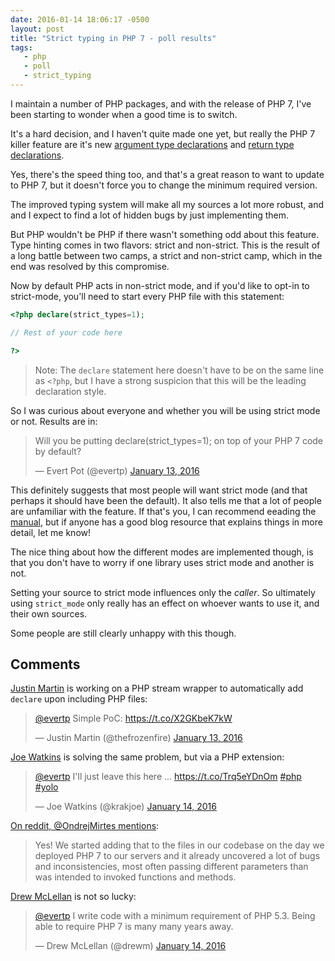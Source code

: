 ```yaml
---
date: 2016-01-14 18:06:17 -0500
layout: post
title: "Strict typing in PHP 7 - poll results"
tags:
   - php
   - poll
   - strict_typing
---
```


I maintain a number of PHP packages, and with the release of PHP 7, I've been
starting to wonder when a good time is to switch.

It's a hard decision, and I haven't quite made one yet, but really the PHP 7
killer feature are it's new [argument type declarations][1] and [return type declarations][2].

Yes, there's the speed thing too, and that's a great reason to want to
update to PHP 7, but it doesn't force you to change the minimum required
version.

The improved typing system will make all my sources a lot more robust, and
and I expect to find a lot of hidden bugs by just implementing them.

But PHP wouldn't be PHP if there wasn't something odd about this feature.
Type hinting comes in two flavors: strict and non-strict. This is the result
of a long battle between two camps, a strict and non-strict camp, which
in the end was resolved by this compromise.

Now by default PHP acts in non-strict mode, and if you'd like to opt-in to
strict-mode, you'll need to start every PHP file with this statement:

```php
<?php declare(strict_types=1);

// Rest of your code here

?>
```

> Note: The `declare` statement here doesn't have to be on the same line as `<?php`,
> but I have a strong suspicion that this will be the leading declaration style.

So I was curious about everyone and whether you will be using strict mode or not.
Results are in:

<blockquote class="twitter-tweet" lang="en"><p lang="en" dir="ltr">Will you be putting declare(strict_types=1); on top of your PHP 7 code by default?</p>&mdash; Evert Pot (@evertp) <a href="https://twitter.com/evertp/status/687408773946863616">January 13, 2016</a></blockquote>
<script async src="//platform.twitter.com/widgets.js" charset="utf-8"></script>

This definitely suggests that most people will want strict mode (and that
perhaps it should have been the default). It also tells me that a lot of people
are unfamiliar with the feature. If that's you, I can recommend eeading the
[manual][3], but if anyone has a good blog resource that explains things in more
detail, let me know!

The nice thing about how the different modes are implemented though, is that
you don't have to worry if one library uses strict mode and another is not.

Setting your source to strict mode influences only the _caller_. So ultimately
using `strict_mode` only really has an effect on whoever wants to use it, and
their own sources.

Some people are still clearly unhappy with this though.

Comments
--------

[Justin Martin][7] is working on a PHP stream wrapper to automatically add
`declare` upon including PHP files:

<blockquote class="twitter-tweet" lang="en"><p lang="es" dir="ltr"><a href="https://twitter.com/evertp">@evertp</a> Simple PoC: <a href="https://t.co/X2GKbeK7kW">https://t.co/X2GKbeK7kW</a></p>&mdash; Justin Martin (@thefrozenfire) <a href="https://twitter.com/thefrozenfire/status/687412587756187648">January 13, 2016</a></blockquote>
<script async src="//platform.twitter.com/widgets.js" charset="utf-8"></script>

[Joe Watkins][5] is solving the same problem, but via a PHP extension:

<blockquote class="twitter-tweet" data-conversation="none" data-cards="hidden" lang="en"><p lang="en" dir="ltr"><a href="https://twitter.com/evertp">@evertp</a> I&#39;ll just leave this here ... <a href="https://t.co/Trq5eYDnOm">https://t.co/Trq5eYDnOm</a> <a href="https://twitter.com/hashtag/php?src=hash">#php</a> <a href="https://twitter.com/hashtag/yolo?src=hash">#yolo</a></p>&mdash; Joe Watkins (@krakjoe) <a href="https://twitter.com/krakjoe/status/687539251014189057">January 14, 2016</a></blockquote>
<script async src="//platform.twitter.com/widgets.js" charset="utf-8"></script>

[On reddit, @OndrejMirtes mentions][4]:

> Yes! We started adding that to the files in our codebase on the day we deployed PHP 7 to our servers and it already uncovered a lot of bugs and inconsistencies, most often passing different parameters than was intended to invoked functions and methods.

[Drew McLellan][6] is not so lucky:

<blockquote class="twitter-tweet" data-conversation="none" lang="en"><p lang="en" dir="ltr"><a href="https://twitter.com/evertp">@evertp</a> I write code with a minimum requirement of PHP 5.3. Being able to require PHP 7 is many many years away.</p>&mdash; Drew McLellan (@drewm) <a href="https://twitter.com/drewm/status/687572388444270592">January 14, 2016</a></blockquote>
<script async src="//platform.twitter.com/widgets.js" charset="utf-8"></script>


[1]: http://php.net/manual/en/functions.arguments.php#functions.arguments.type-declaration
[2]: http://php.net/manual/en/functions.returning-values.php#functions.returning-values.type-declaration
[3]: http://php.net/manual/en/functions.arguments.php#functions.arguments.type-declaration.strict
[4]: https://www.reddit.com/r/PHP/comments/40uon3/poll_will_you_be_putting_declarestrict_types1_onu/
[5]: https://twitter.com/krakjoe
[6]: https://twitter.com/drewm
[7]: https://twitter.com/thefrozenfire
